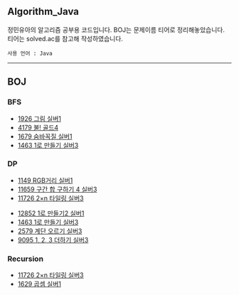 ## Algorithm_Java
정민유아의 알고리즘 공부용 코드입니다.
BOJ는 문제이름 티어로 정리해놓았습니다. 티어는 solved.ac를 참고해 작성하였습니다.
```
사용 언어 : Java
```

***

## BOJ

### BFS
- [1926 그림 실버1](./BOJ/bfs/BOJ_1926.java)
- [4179 불! 골드4](/BOJ/bfs/BOJ_4179.java)
- [1679 숨바꼭질 실버1](/BOJ/bfs/BOJ_1679.java)
- [1463 1로 만들기 실버3](./BOJ/bfs/BOJ_1463.java)

### DP
- [1149 RGB거리 실버1](./BOJ/dp/BOJ_1149.java)
- [11659 구간 합 구하기 4 실버3](./BOJ/dp/BOJ_11659.java)
- [11726 2×n 타일링 실버3](./BOJ/dp/BOJ_11726.java)
<!-- [11727 2×n 타일링3 ](./BOJ/dp/BOJ_11727.java)-->
- [12852 1로 만들기2 실버1](./BOJ/dp/BOJ_12852.java)
- [1463 1로 만들기 실버3](./BOJ/dp/BOJ_1463.java)
- [2579 계단 오르기 실버3](./BOJ/dp/BOJ_2579.java)
- [9095 1, 2, 3 더하기 실버3](./BOJ/dp/BOJ_9095.java)

### Recursion
- [11726 2×n 타일링 실버3](./BOJ/recursion/BOJ_11726.java)
- [1629 곱셈 실버1](./BOJ/recursion/BOJ_1629.java)
